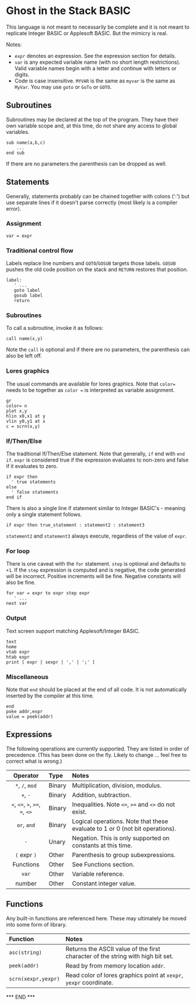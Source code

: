 # Ghost in the Stack BASIC

This language is not meant to necessarily be complete and it is not meant to replicate 
Integer BASIC or Applesoft BASIC. But the mimicry is real.

Notes:
* `expr` denotes an expression. See the expression section for details.
* `var` is any expected variable name (with no short length restrictions).
  Valid variable names begin with a letter and continue with letters or digits.
* Code is case insensitive. `MYVAR` is the same as `myvar` is the same as `MyVar`.
  You may use `goto` or `GoTo` or `GOTO`.

## Subroutines

Subroutines may be declared at the top of the program. They have their own variable scope and, at this time,
do not share any access to global variables.

```
sub name(a,b,c)
    ...
end sub
```

If there are no parameters the parenthesis can be dropped as well.

## Statements

Generally, statements probably can be chained together with colons (':') but use separate lines if it doesn't 
parse correctly (most likely is a compiler error). 

### Assignment

`var = expr`

### Traditional control flow

Labels replace line numbers and `GOTO`/`GOSUB` targets those labels. `GOSUB` pushes the old code
position on the stack and `RETURN` restores that position.

```
label:
   ' ...
   goto label
   gosub label
   return
```

### Subroutines

To call a subroutine, invoke it as follows:

```
call name(x,y)
```

Note the `call` is optional and if there are no parameters, the parenthesis can also be left off.

### Lores graphics

The usual commands are available for lores graphics.  Note that `color=` needs to be together as `color =` is 
interpreted as variable assignment.

```
gr
color= n
plot x,y
hlin x0,x1 at y
vlin y0,y1 at x
c = scrn(x,y)
```

### If/Then/Else

The traditional If/Then/Else statement. Note that generally, `if` end with `end if`. `expr` is considered true if the 
expression evaluates to non-zero and false if it evaluates to zero.

```
if expr then
  ' true statements
else
  ' false statements
end if
```

There is also a single line if statement similar to Integer BASIC's - meaning only a single statement follows.

```
if expr then true_statement : statement2 : statement3 
```

`statement2` and `statement3` always execute, regardless of the value of `expr`. 

### For loop

There is one caveat with the `for` statement. `step` is optional and defaults to `+1`. If the `step` expression is 
computed and is negative, the code generated will be incorrect. Positive increments will be fine. Negative 
constants will also be fine.

```
for var = expr to expr step expr
   ' ...
next var
```

### Output

Text screen support matching Applesoft/Integer BASIC.

```
text
home
vtab expr
htab expr
print [ expr | sexpr | ',' | ';' ]
```

### Miscellaneous

Note that `end` should be placed at the end of all code. It is not automatically inserted by the compiler at this time.

```
end
poke addr,expr
value = peek(addr)
```

## Expressions

The following operations are currently supported. They are listed in order of precedence.
(This has been done on the fly. Likely to change ... feel free to correct what is wrong.)

|            Operator             | Type   | Notes                                                                        |
|:-------------------------------:|:-------|:-----------------------------------------------------------------------------|
|         `*`, `/`, `mod`         | Binary | Multiplication, division, modulus.                                           |
|            `+`, `-`             | Binary | Addition, subtraction.                                                       |
| `<`, `<=`, `>`, `>=`, `=`, `<>` | Binary | Inequalities. Note `<=`, `>=` and `<>` do not exist.                         |
|           `or`, `and`           | Binary | Logical operations. Note that these evaluate to 1 or 0 (not bit operations). |
|               `-`               | Unary  | Negation. This is only supported on constants at this time.                  |
|          `(` expr `)`           | Other  | Parenthesis to group subexpressions.                                         |
|            Functions            | Other  | See Functions section.                                                       |
|              `var`              | Other  | Variable reference.                                                          |
|             number              | Other  | Constant integer value.                                                      |

## Functions

Any built-in functions are referenced here. These may ultimately be moved into some form of library.

| Function            | Notes                                                                           |
|:--------------------|:--------------------------------------------------------------------------------|
| `asc(string)`       | Returns the ASCII value of the first character of the string with high bit set. |
| `peek(addr)`        | Read by from memory location `addr`.                                            |
| `scrn(xexpr,yexpr)` | Read color of lores graphics point at `xexpr`, `yexpr` coordinate.              |

*** END ***
